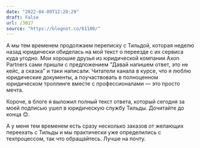 ```yaml
---
date: "2022-04-09T12:20:29"
draft: False
url: /3017
source: "https://blognot.co/61180/"
---
```


А мы тем временем продолжаем переписку с Тильдой, которая неделю назад юридически обиделась на мой текст о переезде с их сервиса куда угодно. Мои хорошие друзья из юридической компании Axon Partners сами пришли с предложением "Давай напишем ответ, это не кейс, а сказка" и таки написали. Читатели канала в курсе, что я люблю юридические документы, а поучаствовать в полноценном юридическом троллинге вместе с профессионалами — это просто мечта. 

Короче, в блоге я выложил полный текст ответа, который сегодня за моей подписью ушел в юридическую службу Тильды. Дочитайте до конца 😊.

А у меня тем временем есть сразу несколько заказов от желающих переехать с Тильды и мы практически уже определились с техпроцессом, так что обращайтесь. Лучше на почту.
